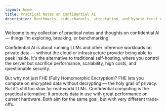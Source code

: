 ```yaml
---
layout: home
title: Practical Notes on Confidential AI
description: Benchmarks, side-channels, attestation, and hybrid trust while pushing large-model inference into confidential or verifiable environments.
---
```

Welcome to my collection of practical notes and thoughts on confidential AI — things I'm exploring, breaking, or benchmarking.

Confidential AI is about running LLMs and other inference workloads on private data — without the cloud or infrastructure provider being able to peek inside. It's the alternative to traditional self-hosting, where you control the server but sacrifice performance, scalability, high costs, and questionable security.

But why not just FHE (Fully Homomorphic Encryption)? FHE lets you compute on encrypted data without decrypting — the holy grail of privacy. But it’s still too slow for real-world LLMs. Confidential computing is the practical alternative: it protects data in use with great performance on current hardware. Both aim for the same goal, but with very different trade-offs.
